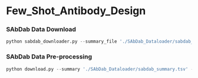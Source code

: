 # Few_Shot_Antibody_Design

### SAbDab Data Download
```python
python sabdab_downloader.py --summary_file './SAbDab_Dataloader/sabdab_summary.tsv' --output_path './SAbDab_Dataloader/SAbDab/' --original_pdb 
```
### SAbDab Data Pre-processing
```python
python download.py --summary './SAbDab_Dataloader/sabdab_summary.tsv' --fout './SAbDab_Dataloader/sab_dab_all.json' --type 'sabdab' --pdb_dir './SAbDab_Dataloader/SAbDab/'
```